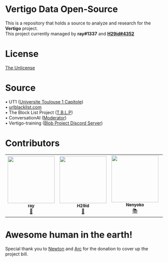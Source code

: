 # Vertigo Data Open-Source
This is a repository that holds a source to analyze and research for the **Vertigo** project. <br>
This project currently managed by **ray#1337** and [**H29id#4352**](https://h29id.xyz/)

# License
[The Unlicense](https://unlicense.org/)

# Source
• UT1 ([Universite Toulouse 1 Capitole](http://www.ut-capitole.fr/)) <br>
• [urlblacklist.com](http://urlblacklist.com/) <br>
• The Block List Project ([T.B.L.P](https://blocklist.site/)) <br>
• ConversationAI ([Moderator](https://github.com/conversationai/conversationai-moderator)) <br>
• Vertigo-training ([Blob Project Discord Server](https://discord.blob-project.com))

# Contributors
<table>
  <tr>
    <td align="center"><a href="https://github.com/conver4y"><img src="https://blob-project.com/images/5p129m7grw351.png" width="150px;" alt=""/><br /><sub><b>ray</b></sub></a><br /><a href="https://github.com/conver4y" title="Founder">👑</a></td>
    <td align="center"><a href="https://github.com/h29id"><img src="https://cdn.glitch.com/9857aa61-0480-4dd5-a280-4bc7eb818257%2Fprofile.png?v=1599395244371" width="150px;" alt=""/><br /><sub><b>H29id</b></sub></a><br /><a href="https://h29id.xyz/" title="Co-Founder">👑</a></td>
    <td align="center"><a href="https://github.com/Nenyoko"><img src="https://cdn.glitch.com/9857aa61-0480-4dd5-a280-4bc7eb818257%2F7d03b99cfddde05ac587cbcb1e833e18.webp?v=1599407883008" width="150px;" alt=""/><br /><sub><b>Nenyoko</b></sub></a><br /><a href="https://github.com/Nenyoko" title="Contributor">📚</a></td>
    <td align="center"><a href="https://github.com/shadeoxide"><img src="https://avatars0.githubusercontent.com/u/61341723?s=460&u=c4c784e719e12985652b3852711a0f3b579c7e90&v=4" width="150px;" alt=""/><br /><sub><b>Shade</b></sub></a><br /><a href="https://github.com/shadeoxide" title="Contributor">📚</a></td>
    <td align="center"><a href="https://github.com/Lydzx"><img src="https://avatars3.githubusercontent.com/u/71617416?s=460&u=1473f37fd6244d5c2804390eeda67a8fb8437f42&v=4" width="150px;" alt=""/><br /><sub><b>Lydzx</b></sub></a><br /><a href="https://github.com/Lydzx" title="Contributor">📚</a></td>
    </tr>   
</table>

# Awesome human in the earth!
Special thank you to [Newton](https://github.com/Newtonzz) and [Arc](https://arc.io) for the donation to cover up the project bill.

